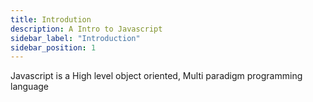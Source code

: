 ```yaml
---
title: Introdution
description: A Intro to Javascript
sidebar_label: "Introduction"
sidebar_position: 1
---
```


Javascript is a High level object oriented, Multi paradigm programming language
